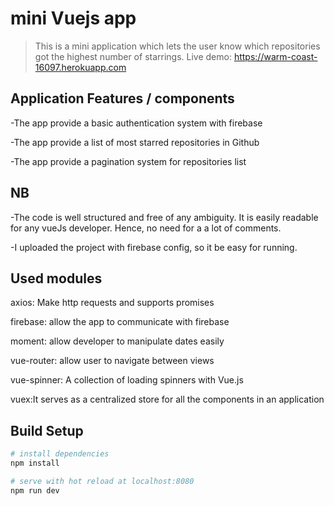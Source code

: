 # mini Vuejs app

>This is a mini application which lets the user know which repositories got the highest number of starrings.
Live demo: https://warm-coast-16097.herokuapp.com


## Application Features / components

-The app provide a basic authentication system with firebase

-The app provide a list of most starred repositories in Github

-The app provide a pagination system for repositories list

## NB

-The code is well structured and free of any ambiguity. It is easily readable for any vueJs developer. Hence, no need for a a lot of comments.

-I uploaded the project with firebase config, so it be easy for running.

## Used modules
axios: Make http requests and supports promises

firebase: allow the app to communicate with firebase

moment: allow developer to manipulate dates easily

vue-router: allow user to navigate between views

vue-spinner: A collection of loading spinners with Vue.js

vuex:It serves as a centralized store for all the components in an application

## Build Setup

``` bash
# install dependencies
npm install

# serve with hot reload at localhost:8080
npm run dev

